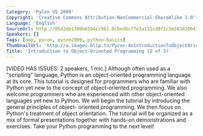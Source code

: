 ```yaml
---
Category: 'PyCon US 2009'
Copyright: 'Creative Commons Attribution-NonCommercial-ShareAlike 3.0'
Language: 'English'
SourceUrl: http://05d2db1380b6504cc981-8cbed8cf7e3a131cd8f1c3e383d10041.r93.cf2.rackcdn.com/pycon-us-2009/162_introduction-to-object-oriented-programming-2-of-3.flv
Speakers: []
Tags: [oop, pycon, pycon2009, python-basics]
ThumbnailUrl: 'http://a.images.blip.tv/Pycon-AnIntroductionToObjectOrientedProgrammingPart002427-35.jpg'
Title: 'Introduction to Object-Oriented Programming (2 of 3)'
---
```

  
[VIDEO HAS ISSUES: 2 speakers, 1 mic.] Although often used as a "scripting"
language, Python is an object-oriented programming language at its core. This
tutorial is designed for programmers who are familiar with Python yet new to
the concept of object-oriented programming. We also welcome programmers who
are experienced with other object-oriented languages yet new to Python. We
will begin the tutorial by introducing the general principles of object-
oriented programming. We then focus on Python's treatment of object
orientation. The tutorial will be organized as a mix of formal presentations
together with hands-on demonstrations and exercises. Take your Python
programming to the next level!

